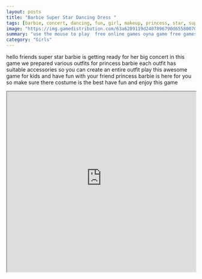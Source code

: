 ```yaml
---
layout: posts
title: "Barbie Super Star Dancing Dress "
tags: [barbie, concert, dancing, fun, girl, makeup, princess, star, super, free, online, games, oyna, game, free, games, play, play, games]
image: "https://img.gamedistribution.com/63a6289119d2407896790d655800703c.jpg"
summary: "use the mouse to play  free online games oyna game free games play play games"
category: "Girls"
---
```


hello friends super star barbie is getting ready for her big concert in this game we prepared various outfits for princess barbie each outfit has suitable accessories so you can create an entire outfit play this awesome game for kids and have fun with your friend princess barbie is here for you so make sure there costume is the best have fun and enjoy this game

<iframe width="100%" height="480px;" src="https://flash.gamedistribution.com?game=63a6289119d2407896790d655800703c"></iframe>